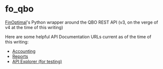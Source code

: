 # fo_qbo
[FinOptimal](www.finoptimal.com)'s Python wrapper around the QBO REST API (v3, on the verge of v4 at the time of this writing)

Here are some helpful API Documentation URLs current as of the time of this writing:
 * [Accounting](https://developer.intuit.com/docs/api/accounting)
 * [Reports](https://developer.intuit.com/docs/0100_accounting/0400_references/reports)
 * [API Explorer (for testing)](https://developer.intuit.com/v2/apiexplorer)
